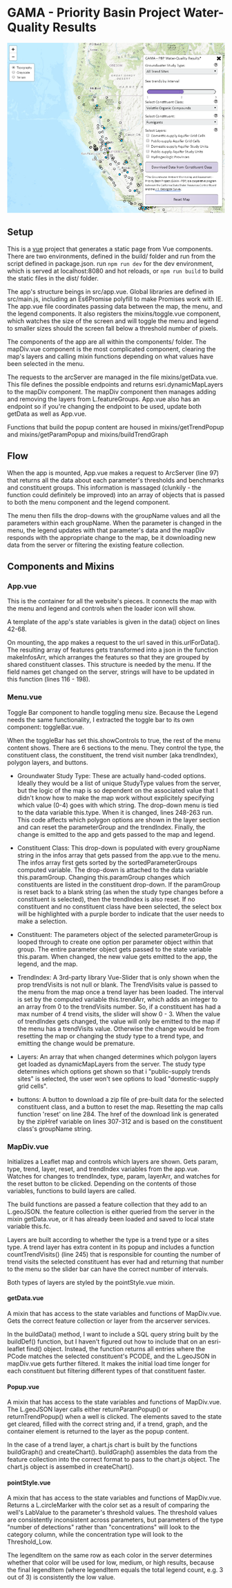 # GAMA - Priority Basin Project Water-Quality Results
![screenshot](./screenshot.png)


## Setup
This is a [vue](vuejs.org) project that generates a static page from Vue components. There are two environments, defined in the build/ folder and run from the script defined in package.json. run ```npm run dev``` for the dev environment, which is served at localhost:8080 and hot reloads, or ```npm run build``` to build the static files in the dist/ folder.


The app's structure beings in src/app.vue. Global libraries are defined in src/main.js, including an Es6Promise polyfill to make Promises work with IE. The app.vue file coordinates passing data between the map, the menu, and the legend components. It also registers the mixins/toggle.vue component, which watches the size of the screen and will toggle the menu and legend to smaller sizes should the screen fall below a threshold number of pixels.

The components of the app are all within the components/ folder. The mapDiv.vue component is the most complicated component, clearing the map's layers and calling mixin functions depending on what values have been selected in the menu. 

The requests to the arcServer are managed in the file mixins/getData.vue. This file defines the possible endpoints and returns esri.dynamicMapLayers to the mapDiv component. The mapDiv component then manages adding and removing the layers from L.featureGroups. App.vue also has an endpoint so if you're changing the endpoint to be used, update both getData as well as App.vue.

Functions that build the popup content are housed in mixins/getTrendPopup and mixins/getParamPopup and mixins/buildTrendGraph


## Flow

When the app is mounted, App.vue makes a request to ArcServer (line 97) that returns all the data about each parameter's thresholds and benchmarks and constituent groups. This information is massaged (clunkily - the function could definitely be improved) into an array of objects that is passed to both the menu component and the legend component.

The menu then fills the drop-downs with the groupName values and all the parameters within each groupName. When the parameter is changed in the menu, the legend updates with that parameter's data and the mapDiv responds with the appropriate change to the map, be it downloading new data from the server or filtering the existing feature collection.



## Components and Mixins

### App.vue

This is the container for all the website's pieces. It connects the map with the menu and legend and controls when the loader icon will show.

A template of the app's state variables is given in the data() object on lines 42-68. 

On mounting, the app makes a request to the url saved in this.urlForData(). The resulting array of features gets transformed into a json in the function makeInfosArr, which arranges the features so that they are grouped by shared constituent classes. This structure is needed by the menu. If the field names get changed on the server, strings will have to be updated in this function (lines 116 - 198). 




### Menu.vue

Toggle Bar component to handle toggling menu size. Because the Legend needs the same functionality, I extracted the toggle bar to its own component: toggleBar.vue.

When the toggleBar has set this.showControls to true, the rest of the menu content shows. There are 6 sections to the menu. They control the type, the constituent class, the constituent, the trend visit number (aka trendIndex), polygon layers, and buttons.

- Groundwater Study Type: These are actually hand-coded options. Ideally they would be a list of unique StudyType values from the server, but the logic of the map is so dependent on the associated value that I didn't know how to make the map work without explicitely specifying which value (0-4) goes with which string. The drop-down menu is tied to the data variable this.type. When it is changed, lines 248-263 run. This code affects which polygon options are shown in the layer section and can reset the parameterGroup and the trendIndex. Finally, the change is emitted to the app and gets passed to the map and legend.

- Constituent Class: This drop-down is populated with every groupName string in the infos array that gets passed from the app.vue to the menu. The infos array first gets sorted by the sortedParameterGroups computed variable. The drop-down is attached to the data variable this.paramGroup. Changing this.paramGroup changes which constituents are listed in the constituent drop-down. If the paramGroup is reset back to a blank string (as when the study type changes before a constituent is selected), then the trendIndex is also reset. If no constituent and no constituent class have been selected, the select box will be highlighted with a purple border to indicate that the user needs to make a selection.

- Constituent: The parameters object of the selected parameterGroup is looped through to create one option per parameter object within that group. The entire parameter object gets passed to the state variable this.param. When changed, the new value gets emitted to the app, the legend, and the map.

- TrendIndex: A 3rd-party library Vue-Slider that is only shown when the prop trendVisits is not null or blank. The TrendVisits value is passed to the menu from the map once a trend layer has been loaded. The interval is set by the computed variable this.trendArr, which adds an integer to an array from 0 to the trendVisits number. So, if a constituent has had a max number of 4 trend visits, the slider will show 0 - 3. When the value of trendIndex gets changed, the value will only be emitted to the map if the menu has a trendVisits value. Otherwise the change would be from resetting the map or changing the study type to a trend type, and emitting the change would be premature.

- Layers: An array that when changed determines which polygon layers get loaded as dynamicMapLayers from the server. The study type determines which options get shown so that i "public-supply trends sites" is selected, the user won't see options to load "domestic-supply grid cells".

- buttons: A button to download a zip file of pre-built data for the selected constituent class, and a button to reset the map. Resetting the map calls function 'reset' on line 284. The href of the download link is generated by the zipHref variable on lines 307-312 and is based on the constituent class's groupName string.




### MapDiv.vue 

Initializes a Leaflet map and controls which layers are shown. Gets param, type, trend, layer, reset, and trendIndex variables from the app.vue. Watches for changes to trendIndex, type, param, layerArr, and watches for the reset button to be clicked. Depending on the contents of those variables, functions to build layers are called.

The build functions are passed a feature collection that they add to an L.geoJSON. the feature collection is either queried from the server in the mixin getData.vue, or it has already been loaded and saved to local state variable this.fc. 

Layers are built according to whether the type is a trend type or a sites type. A trend layer has extra content in its popup and includes a function countTrendVisits() (line 245) that is responsible for counting the number of trend visits the selected constituent has ever had and returning that number to the menu so the slider bar can have the correct number of intervals. 

Both types of layers are styled by the pointStyle.vue mixin.


#### getData.vue 

A mixin that has access to the state variables and functions of MapDiv.vue. Gets the correct feature collection or layer from the arcserver services.

In the buildData() method, I want to include a SQL query string built by the buildDef() function, but I haven't figured out how to include that on an esri-leaflet find() object. Instead, the function returns all entries where the PCode matches the selected constituent's PCODE, and the L.geoJSON in mapDiv.vue gets further filtered. It makes the initial load time longer for each constituent but filtering different types of that constituent faster.


#### Popup.vue

A mixin that has access to the state variables and functions of MapDiv.vue. The L.geoJSON layer calls either returnParamPopup() or returnTrendPopup() when a well is clicked. The elements saved to the state get cleared, filled with the correct string and, if a trend, graph, and the container element is returned to the layer as the popup content.

In the case of a trend layer, a chart.js chart is built by the functions buildGraph() and createChart(). buildGraph() assembles the data from the feature collection into the correct format to pass to the chart.js object. The chart.js object is assembed in createChart().


#### pointStyle.vue

A mixin that has access to the state variables and functions of MapDiv.vue. Returns a L.circleMarker with the color set as a result of comparing the well's LabValue to the parameter's threshold values. The threshold values are consistently inconsistent across parameters, but parameters of the type "number of detections" rather than "concentrations" will look to the category column, while the concentration type will look to the Threshold_Low.

The legendItem on the same row as each color in the server determines whether that color will be used for low, medium, or high results, because the final legendItem (where legendItem equals the total legend count, e.g. 3 out of 3) is consistently the low value.